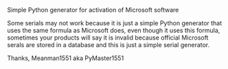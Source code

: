 Simple Python generator for activation of Microsoft software

Some serials may not work because it is just a simple Python generator that uses the same formula as Microsoft does, even though it uses this formula, sometimes your products will say it is invalid because official Microsoft serals are stored in a database and this is just a simple serial generator.

Thanks, Meanman1551 aka PyMaster1551
